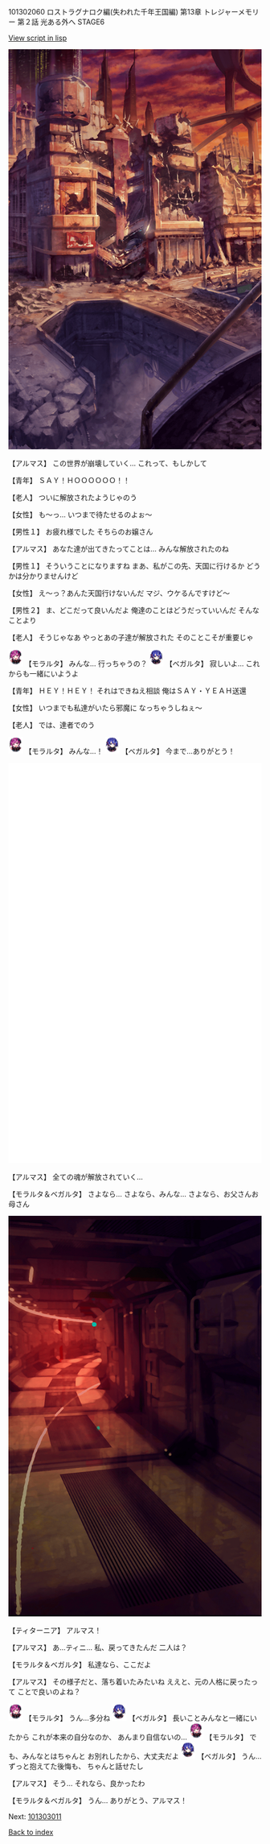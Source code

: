 101302060 ロストラグナロク編(失われた千年王国編) 第13章 トレジャーメモリー 第２話 光ある外へ STAGE6

[View script in lisp](../scripts/101302060.txt)

![ground_surface_break.png](../images/backgrounds/ground_surface_break.png)

【アルマス】
この世界が崩壊していく…
これって、もしかして

【青年】
ＳＡＹ！ＨＯＯＯＯＯＯ！！

【老人】
ついに解放されたようじゃのう

【女性】
も～っ…
いつまで待たせるのよぉ～

【男性１】
お疲れ様でした
そちらのお嬢さん

【アルマス】
あなた達が出てきたってことは…
みんな解放されたのね

【男性１】
そういうことになりますね
まあ、私がこの先、天国に行けるか
どうかは分かりませんけど

【女性】
え～っ？あんた天国行けないんだ
マジ、ウケるんですけど～

【男性２】
ま、どこだって良いんだよ
俺達のことはどうだっていいんだ
そんなことより

【老人】
そうじゃなあ
やっとあの子達が解放された
そのことこそが重要じゃ

<img src="../images/units/3104011.png" alt="3104011.png" height="34"/>
【モラルタ】
みんな…
行っちゃうの？

<img src="../images/units/3104111.png" alt="3104111.png" height="34"/>
【ベガルタ】
寂しいよ…
これからも一緒にいようよ

【青年】
ＨＥＹ！ＨＥＹ！
それはできねえ相談
俺はＳＡＹ・ＹＥＡＨ送還

【女性】
いつまでも私達がいたら邪魔に
なっちゃうしねぇ～

【老人】
では、達者でのう

<img src="../images/units/3104011.png" alt="3104011.png" height="34"/>
【モラルタ】
みんな…！

<img src="../images/units/3104111.png" alt="3104111.png" height="34"/>
【ベガルタ】
今まで…ありがとう！

![bg_white.png](../images/backgrounds/bg_white.png)

【アルマス】
全ての魂が解放されていく…

【モラルタ＆ベガルタ】
さよなら…
さよなら、みんな…
さよなら、お父さんお母さん

![red_corridor.png](../images/backgrounds/red_corridor.png)

【ティターニア】
アルマス！

【アルマス】
あ…ティニ…
私、戻ってきたんだ
二人は？

【モラルタ＆ベガルタ】
私達なら、ここだよ

【アルマス】
その様子だと、落ち着いたみたいね
ええと、元の人格に戻ったって
ことで良いのよね？

<img src="../images/units/3104011.png" alt="3104011.png" height="34"/>
【モラルタ】
うん…多分ね

<img src="../images/units/3104111.png" alt="3104111.png" height="34"/>
【ベガルタ】
長いことみんなと一緒にいたから
これが本来の自分なのか、
あんまり自信ないの…

<img src="../images/units/3104011.png" alt="3104011.png" height="34"/>
【モラルタ】
でも、みんなとはちゃんと
お別れしたから、大丈夫だよ

<img src="../images/units/3104111.png" alt="3104111.png" height="34"/>
【ベガルタ】
うん…ずっと抱えてた後悔も、
ちゃんと話せたし

【アルマス】
そう…
それなら、良かったわ

【モラルタ＆ベガルタ】
うん…
ありがとう、アルマス！

Next: [101303011](101303011.md)

[Back to index](index.md)
